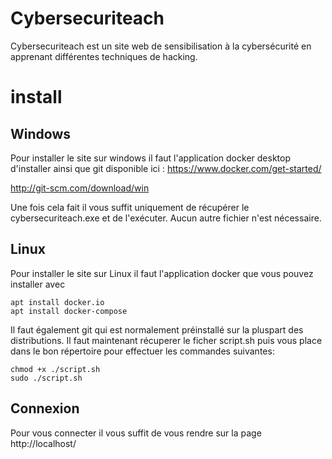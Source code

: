 # Cybersecuriteach

Cybersecuriteach est un site web de sensibilisation à la cybersécurité en apprenant différentes techniques de hacking.


# install
## Windows
Pour installer le site sur windows il faut l'application docker desktop d'installer ainsi que git disponible ici :
https://www.docker.com/get-started/

http://git-scm.com/download/win

Une fois cela fait il vous suffit uniquement de récupérer le cybersecuriteach.exe et de l'exécuter.
Aucun autre fichier n'est nécessaire.

## Linux
Pour installer le site sur Linux il faut l'application docker que vous pouvez installer avec

    apt install docker.io
    apt install docker-compose
Il faut également git qui est normalement préinstallé sur la pluspart des distributions.
Il faut maintenant récuperer le ficher script.sh puis vous place dans le bon répertoire pour effectuer les commandes suivantes:

    chmod +x ./script.sh
    sudo ./script.sh
 
## Connexion
Pour vous connecter il vous suffit de vous rendre sur la page http://localhost/